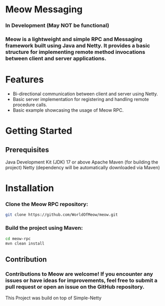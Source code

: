 # Meow Messaging
### In Development (May NOT be functional)
### Meow is a lightweight and simple RPC and Messaging framework built using Java and Netty. It provides a basic structure for implementing remote method invocations between client and server applications.

# Features
* Bi-directional communication between client and server using Netty.
* Basic server implementation for registering and handling remote procedure calls.
* Basic example showcasing the usage of Meow RPC.

# Getting Started
## Prerequisites
Java Development Kit (JDK) 17 or above
Apache Maven (for building the project)
Netty (dependency will be automatically downloaded via Maven)

# Installation
### Clone the Meow RPC repository:
```bash
git clone https://github.com/WorldOfMeow/meow.git
```
### Build the project using Maven:
```bash 
cd meow-rpc
mvn clean install
```

## Contribution
### Contributions to Meow are welcome! If you encounter any issues or have ideas for improvements, feel free to submit a pull request or open an issue on the GitHub repository.

This Project was build on top of Simple-Netty

